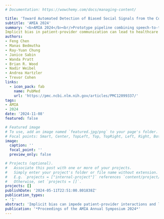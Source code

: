 ```yaml
---
# Documentation: https://wowchemy.com/docs/managing-content/

title: 'Toward Automated Detection of Biased Social Signals from the Content of Clinical Conversations'
subtitle: 'AMIA 2024'
summary: '<b>AMIA 2024</b><br/>Prototype pipeline combining speech‑to‑text and NLP detects biased social signals in clinics.'
Implicit bias in patient-provider communication can lead to healthcare inequities, yet it is challenging to detect. Using ASR and NLP, we developed a pipeline to analyze social signals in audio recordings of 782 primary care visits, achieving 90.1% accuracy and fairness across patient groups. The analysis revealed significant disparities in provider behaviors, with more patient-centered communication observed toward white patients, highlighting the potential of automated tools to uncover biases and promote equitable healthcare.'
authors:
- Feng Chen
- Manas Bedmutha
- Ray-Yuan Chung
- Janice Sabin
- Wanda Pratt
- Brian R. Wood
- Nadir Weibel
- Andrea Hartzler
- Trevor Cohen 
links:
  - icon_pack: fab
    name: PubMed
    url: 'https://pmc.ncbi.nlm.nih.gov/articles/PMC12099337/'
tags:
- AMIA
- 2024
date: '2024-11-08'
featured: false

# Featured image
# To use, add an image named `featured.jpg/png` to your page's folder.
# Focal points: Smart, Center, TopLeft, Top, TopRight, Left, Right, BottomLeft, Bottom, BottomRight.
image:
  caption: ''
  focal_point: ''
  preview_only: false

# Projects (optional).
#   Associate this post with one or more of your projects.
#   Simply enter your project's folder or file name without extension.
#   E.g. `projects = ["internal-project"]` references `content/project/deep-learning/index.md`.
#   Otherwise, set `projects = []`.
projects: []
publishDate: '2024-05-11T22:51:00.801838Z'
publication_types:
- '1'
abstract: 'Implicit bias can impede patient-provider interactions and lead to inequities in care. Raising awareness is key to reducing such bias, but its manifestations in the social dynamics of patient-provider communication are difficult to detect. In this study, we used automated speech recognition (ASR) and natural language processing (NLP) to identify social signals in patient-provider interactions. We built an automated pipeline to predict social signals from audio recordings of 782 primary care visits that achieved 90.1% average accuracy across codes, and exhibited fairness in its predictions for white and non-white patients. Applying this pipeline, we identified statistically significant differences in provider communication behavior toward white versus non-white patients. In particular, providers expressed more patient-centered behaviors towards white patients including more warmth, engagement, and attentiveness. Our study underscores the potential of automated tools in identifying subtle communication signals that may be linked with bias and impact healthcare quality and equity. '
publication: '*Proceedings of the AMIA Annual Symposium 2024*'
---
```

